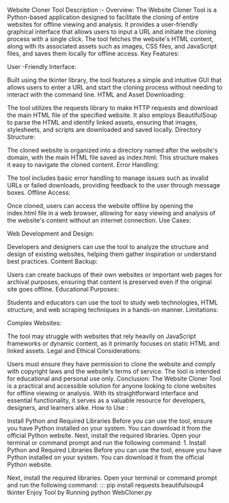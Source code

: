 Website Cloner Tool Description :- Overview: The Website Cloner Tool is a Python-based application designed to facilitate the cloning of entire websites for offline viewing and analysis. It provides a user-friendly graphical interface that allows users to input a URL and initiate the cloning process with a single click. The tool fetches the website's HTML content, along with its associated assets such as images, CSS files, and JavaScript files, and saves them locally for offline access. Key Features:

User -Friendly Interface:

Built using the tkinter library, the tool features a simple and intuitive GUI that allows users to enter a URL and start the cloning process without needing to interact with the command line. HTML and Asset Downloading:

The tool utilizes the requests library to make HTTP requests and download the main HTML file of the specified website. It also employs BeautifulSoup to parse the HTML and identify linked assets, ensuring that images, stylesheets, and scripts are downloaded and saved locally. Directory Structure:

The cloned website is organized into a directory named after the website's domain, with the main HTML file saved as index.html. This structure makes it easy to navigate the cloned content. Error Handling:

The tool includes basic error handling to manage issues such as invalid URLs or failed downloads, providing feedback to the user through message boxes. Offline Access:

Once cloned, users can access the website offline by opening the index.html file in a web browser, allowing for easy viewing and analysis of the website's content without an internet connection. Use Cases:

Web Development and Design:

Developers and designers can use the tool to analyze the structure and design of existing websites, helping them gather inspiration or understand best practices. Content Backup:

Users can create backups of their own websites or important web pages for archival purposes, ensuring that content is preserved even if the original site goes offline. Educational Purposes:

Students and educators can use the tool to study web technologies, HTML structure, and web scraping techniques in a hands-on manner. Limitations:

Complex Websites:

The tool may struggle with websites that rely heavily on JavaScript frameworks or dynamic content, as it primarily focuses on static HTML and linked assets. Legal and Ethical Considerations:

Users must ensure they have permission to clone the website and comply with copyright laws and the website's terms of service. The tool is intended for educational and personal use only. Conclusion: The Website Cloner Tool is a practical and accessible solution for anyone looking to clone websites for offline viewing or analysis. With its straightforward interface and essential functionality, it serves as a valuable resource for developers, designers, and learners alike. How to Use :

Install Python and Required Libraries Before you can use the tool, ensure you have Python installed on your system. You can download it from the official Python website.
Next, install the required libraries. Open your terminal or command prompt and run the following command:
           1. Install Python and Required Libraries
Before you can use the tool, ensure you have Python installed on your system. You can download it from the official Python website.

Next, install the required libraries. Open your terminal or command prompt and run the following command:
       :::     pip install requests beautifulsoup4 tkinter
       Enjoy Tool by Running python WebCloner.py
       
       
